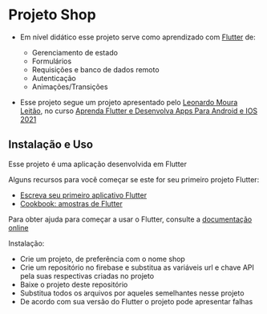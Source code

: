 # Projeto Shop

* Em nível didático esse projeto serve como aprendizado com [Flutter](https://flutter.dev/) de:
    * Gerenciamento de estado
    * Formulários
    * Requisições e banco de dados remoto
    * Autenticação
    * Animações/Transições

* Esse projeto segue um projeto apresentado pelo [Leonardo Moura Leitão](https://www.udemy.com/user/leonardomouraleitao/), no curso [Aprenda Flutter e Desenvolva Apps Para Android e IOS 2021](https://www.udemy.com/course/curso-flutter/)


## Instalação e Uso

Esse projeto é uma aplicação desenvolvida em Flutter

Alguns recursos para você começar se este for seu primeiro projeto Flutter:

* [Escreva seu primeiro aplicativo Flutter](https://flutter.dev/docs/get-started/codelab)
* [Cookbook: amostras de Flutter](https://flutter.dev/docs/cookbook)

Para obter ajuda para começar a usar o Flutter, consulte a [documentação online](https://flutter.dev/docs)


Instalação:

* Crie um projeto, de preferência com o nome shop
* Crie um repositório no firebase e substitua as variáveis url e chave API pela suas respectivas criadas no projeto
* Baixe o projeto deste repositório
* Substitua todos os arquivos por aqueles semelhantes nesse projeto
* De acordo com sua versão do Flutter o projeto pode apresentar falhas
